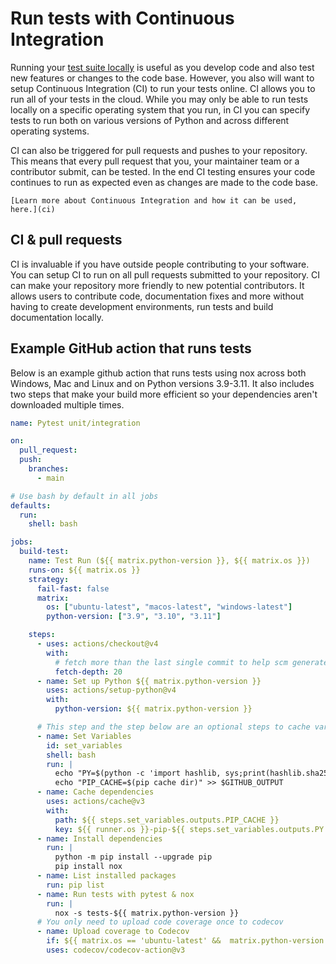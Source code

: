 # Run tests with Continuous Integration

Running your [test suite locally](run-tests) is useful as you develop code and also test new features or changes to the code base. However, you also will want to setup Continuous Integration (CI) to run your tests online. CI allows you to run all of your tests in the cloud. While you may only be able to run tests locally on a specific operating system that you run, in CI you can specify tests to run both on various versions of Python and across different operating systems.

CI can also be triggered for pull requests and pushes to your repository. This means that every pull request that you, your maintainer team or a contributor submit, can be tested. In the end CI testing ensures your code continues to run as expected even as changes are made to the code base.

```{note}
[Learn more about Continuous Integration and how it can be used, here.](ci)
```

## CI & pull requests

CI is invaluable if you have outside people contributing to your software.
You can setup CI to run on all pull requests submitted to your repository.
CI can make your repository more friendly to new potential contributors.
It allows users to contribute code, documentation fixes and more without
having to create development environments, run tests and build documentation
locally.

## Example GitHub action that runs tests

Below is an example github action that runs tests using nox
across both Windows, Mac and Linux and on Python versions
3.9-3.11. It also includes two steps that make your build more
efficient so your dependencies aren't downloaded multiple times.

```yaml
name: Pytest unit/integration

on:
  pull_request:
  push:
    branches:
      - main

# Use bash by default in all jobs
defaults:
  run:
    shell: bash

jobs:
  build-test:
    name: Test Run (${{ matrix.python-version }}, ${{ matrix.os }})
    runs-on: ${{ matrix.os }}
    strategy:
      fail-fast: false
      matrix:
        os: ["ubuntu-latest", "macos-latest", "windows-latest"]
        python-version: ["3.9", "3.10", "3.11"]

    steps:
      - uses: actions/checkout@v4
        with:
          # fetch more than the last single commit to help scm generate proper version
          fetch-depth: 20
      - name: Set up Python ${{ matrix.python-version }}
        uses: actions/setup-python@v4
        with:
          python-version: ${{ matrix.python-version }}

      # This step and the step below are an optional steps to cache variables to make your build faster / more efficient
      - name: Set Variables
        id: set_variables
        shell: bash
        run: |
          echo "PY=$(python -c 'import hashlib, sys;print(hashlib.sha256(sys.version.encode()+sys.executable.encode()).hexdigest())')" >> $GITHUB_OUTPUT
          echo "PIP_CACHE=$(pip cache dir)" >> $GITHUB_OUTPUT
      - name: Cache dependencies
        uses: actions/cache@v3
        with:
          path: ${{ steps.set_variables.outputs.PIP_CACHE }}
          key: ${{ runner.os }}-pip-${{ steps.set_variables.outputs.PY }}
      - name: Install dependencies
        run: |
          python -m pip install --upgrade pip
          pip install nox
      - name: List installed packages
        run: pip list
      - name: Run tests with pytest & nox
        run: |
          nox -s tests-${{ matrix.python-version }}
      # You only need to upload code coverage once to codecov
      - name: Upload coverage to Codecov
        if: ${{ matrix.os == 'ubuntu-latest' &&  matrix.python-version == '3.10'}}
        uses: codecov/codecov-action@v3
```
